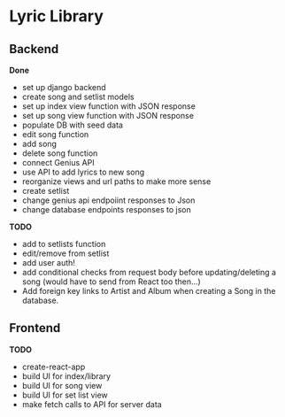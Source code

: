 # Lyric Library

## Backend

**Done**
- set up django backend
- create song and setlist models
- set up index view function with JSON response
- set up song view function with JSON response
- populate DB with seed data
- edit song function
- add song
- delete song function
- connect Genius API
- use API to add lyrics to new song
- reorganize views and url paths to make more sense
- create setlist
- change genius api endpoiint responses to Json
- change database endpoints responses to json


**TODO**
- add to setlists function
- edit/remove from setlist 
- add user auth!
- add conditional checks from request body before updating/deleting a song (would have to send from React too then...)
- Add foreign key links to Artist and Album when creating a Song in the database.

## Frontend

**TODO**
- create-react-app
- build UI for index/library
- build UI for song view
- build UI for set list view
- make fetch calls to API for server data
